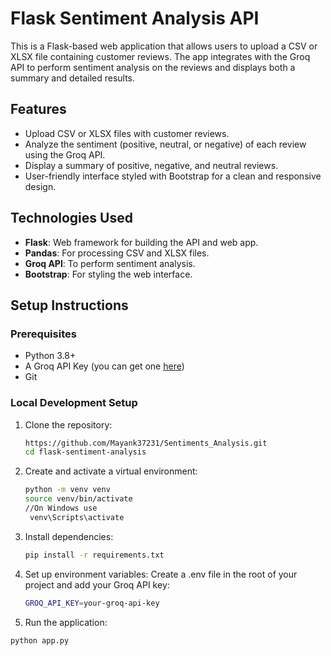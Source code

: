# Flask Sentiment Analysis API

This is a Flask-based web application that allows users to upload a CSV or XLSX file containing customer reviews. The app integrates with the Groq API to perform sentiment analysis on the reviews and displays both a summary and detailed results.

## Features
- Upload CSV or XLSX files with customer reviews.
- Analyze the sentiment (positive, neutral, or negative) of each review using the Groq API.
- Display a summary of positive, negative, and neutral reviews.
- User-friendly interface styled with Bootstrap for a clean and responsive design.

## Technologies Used
- **Flask**: Web framework for building the API and web app.
- **Pandas**: For processing CSV and XLSX files.
- **Groq API**: To perform sentiment analysis.
- **Bootstrap**: For styling the web interface.

## Setup Instructions

### Prerequisites
- Python 3.8+
- A Groq API Key (you can get one [here](https://console.groq.com/))
- Git

### Local Development Setup

1. Clone the repository:

   ```bash
   https://github.com/Mayank37231/Sentiments_Analysis.git
   cd flask-sentiment-analysis
2. Create and activate a virtual environment:
   ```bash
   python -m venv venv
   source venv/bin/activate
   //On Windows use 
    venv\Scripts\activate
3. Install dependencies:
   ```bash
   pip install -r requirements.txt
4. Set up environment variables:
   Create a .env file in the root of your project and add your Groq API key:
    ```bash
    GROQ_API_KEY=your-groq-api-key
5. Run the application:
  ```bash
  python app.py




